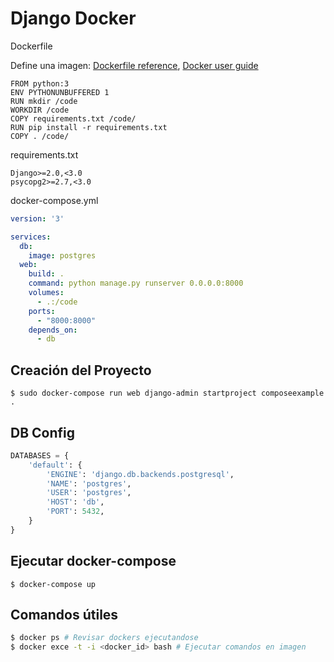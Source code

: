 # Django Docker

Dockerfile

Define una imagen: [Dockerfile reference](https://docs.docker.com/engine/reference/builder/), [Docker user guide](https://docs.docker.com/engine/tutorials/dockerimages/#building-an-image-from-a-dockerfile)

```
FROM python:3
ENV PYTHONUNBUFFERED 1
RUN mkdir /code
WORKDIR /code
COPY requirements.txt /code/
RUN pip install -r requirements.txt
COPY . /code/
```

requirements.txt

```
Django>=2.0,<3.0
psycopg2>=2.7,<3.0
```

docker-compose.yml

```yaml
version: '3'

services:
  db:
    image: postgres
  web:
    build: .
    command: python manage.py runserver 0.0.0.0:8000
    volumes:
      - .:/code
    ports:
      - "8000:8000"
    depends_on:
      - db
```


## Creación del Proyecto

```
$ sudo docker-compose run web django-admin startproject composeexample .
```

## DB Config

```python
DATABASES = {
    'default': {
        'ENGINE': 'django.db.backends.postgresql',
        'NAME': 'postgres',
        'USER': 'postgres',
        'HOST': 'db',
        'PORT': 5432,
    }
}
```

## Ejecutar docker-compose

```
$ docker-compose up
```


## Comandos útiles

```BASH
$ docker ps # Revisar dockers ejecutandose
$ docker exce -t -i <docker_id> bash # Ejecutar comandos en imagen
```

